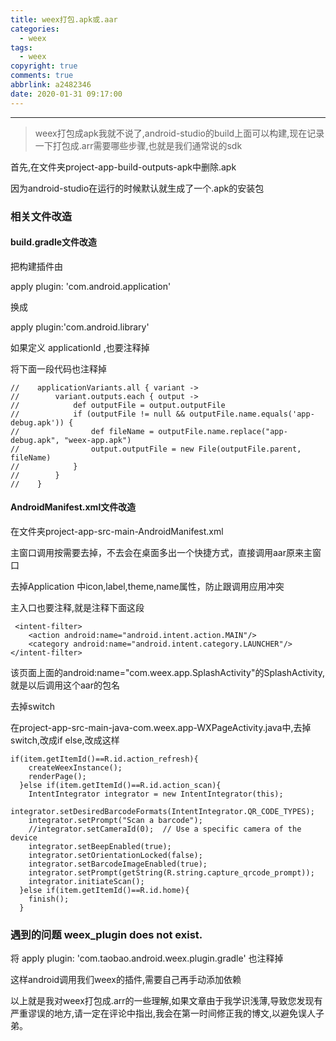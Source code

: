 ```yaml
---
title: weex打包.apk或.aar
categories:
  - weex
tags:
  - weex
copyright: true
comments: true
abbrlink: a2482346
date: 2020-01-31 09:17:00
---
```


<hr style='filter:progid:DXImageTransform.Microsoft.Glow(color=#FF0000,strength=10)' color='#FF0000' size='1' />

> weex打包成apk我就不说了,android-studio的build上面可以构建,现在记录一下打包成.arr需要哪些步骤,也就是我们通常说的sdk

<!--more-->

首先,在文件夹project-app-build-outputs-apk中删除.apk

因为android-studio在运行的时候默认就生成了一个.apk的安装包

### 相关文件改造

#### build.gradle文件改造

把构建插件由

apply plugin: 'com.android.application'

换成

apply plugin:'com.android.library'

如果定义 applicationId ,也要注释掉


将下面一段代码也注释掉

```
//    applicationVariants.all { variant ->
//        variant.outputs.each { output ->
//            def outputFile = output.outputFile
//            if (outputFile != null && outputFile.name.equals('app-debug.apk')) {
//                def fileName = outputFile.name.replace("app-debug.apk", "weex-app.apk")
//                output.outputFile = new File(outputFile.parent, fileName)
//            }
//        }
//    }
```

#### AndroidManifest.xml文件改造

在文件夹project-app-src-main-AndroidManifest.xml

主窗口调用按需要去掉，不去会在桌面多出一个快捷方式，直接调用aar原来主窗口

去掉Application 中icon,label,theme,name属性，防止跟调用应用冲突

主入口也要注释,就是注释下面这段

```
 <intent-filter>
	<action android:name="android.intent.action.MAIN"/>
	<category android:name="android.intent.category.LAUNCHER"/>
</intent-filter>
```


该页面上面的android:name="com.weex.app.SplashActivity"的SplashActivity,就是以后调用这个aar的包名

去掉switch

在project-app-src-main-java-com.weex.app-WXPageActivity.java中,去掉switch,改成if else,改成这样

```
if(item.getItemId()==R.id.action_refresh){
    createWeexInstance();
    renderPage();
  }else if(item.getItemId()==R.id.action_scan){
    IntentIntegrator integrator = new IntentIntegrator(this);
    integrator.setDesiredBarcodeFormats(IntentIntegrator.QR_CODE_TYPES);
    integrator.setPrompt("Scan a barcode");
    //integrator.setCameraId(0);  // Use a specific camera of the device
    integrator.setBeepEnabled(true);
    integrator.setOrientationLocked(false);
    integrator.setBarcodeImageEnabled(true);
    integrator.setPrompt(getString(R.string.capture_qrcode_prompt));
    integrator.initiateScan();
  }else if(item.getItemId()==R.id.home){
    finish();
  }
```

### 遇到的问题 weex_plugin does not exist.

将 apply plugin: 'com.taobao.android.weex.plugin.gradle' 也注释掉

这样android调用我们weex的插件,需要自己再手动添加依赖


以上就是我对weex打包成.arr的一些理解,如果文章由于我学识浅薄,导致您发现有严重谬误的地方,请一定在评论中指出,我会在第一时间修正我的博文,以避免误人子弟。



